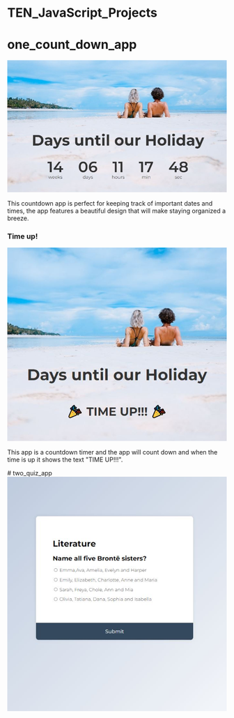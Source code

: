 # TEN_JavaScript_Projects
# one_count_down_app
<img src="./one/holiday.JPG" alt="holiday countdown">
<p>This countdown app is perfect for keeping track of important dates and times, the app features a beautiful design that will make staying organized a breeze.</p>
<h3>Time up!</h3>
<img src="./one/holiday_time.JPG" alt="time up"><p>This app is a countdown timer and the app will count down and when the time is up it shows the text "TIME UP!!!".</p>
# two_quiz_app
<img src="./two/quiz.JPG" alt="quiz">
